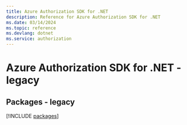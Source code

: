 ```yaml
---
title: Azure Authorization SDK for .NET
description: Reference for Azure Authorization SDK for .NET
ms.date: 03/14/2024
ms.topic: reference
ms.devlang: dotnet
ms.service: authorization
---
```

# Azure Authorization SDK for .NET - legacy
## Packages - legacy
[!INCLUDE [packages](authorization-index.md)]